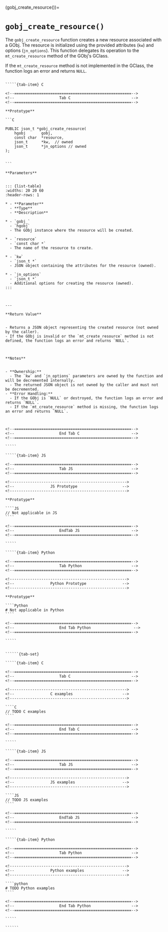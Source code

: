 

<!-- ============================================================== -->
(gobj_create_resource())=
# `gobj_create_resource()`
<!-- ============================================================== -->


The `gobj_create_resource` function creates a new resource associated with a GObj. The resource is initialized using the provided attributes (`kw`) and options (`jn_options`). This function delegates its operation to the `mt_create_resource` method of the GObj's GClass.

If the `mt_create_resource` method is not implemented in the GClass, the function logs an error and returns `NULL`.
        

<!------------------------------------------------------------>
<!--                    Prototypes                          -->
<!------------------------------------------------------------>

``````{tab-set}

`````{tab-item} C

<!--====================================================-->
<!--                    Tab C                           -->
<!--====================================================-->

**Prototype**

```C

PUBLIC json_t *gobj_create_resource(
    hgobj       gobj,
    const char  *resource,
    json_t      *kw,  // owned
    json_t      *jn_options // owned
);
        

```

**Parameters**


::: {list-table}
:widths: 20 20 60
:header-rows: 1

* - **Parameter**
  - **Type**
  - **Description**

* - `gobj_`
  - `hgobj`
  - The GObj instance where the resource will be created.

* - `resource`
  - `const char *`
  - The name of the resource to create.

* - `kw`
  - `json_t *`
  - JSON object containing the attributes for the resource (owned).

* - `jn_options`
  - `json_t *`
  - Additional options for creating the resource (owned).
:::

        

---

**Return Value**


- Returns a JSON object representing the created resource (not owned by the caller).
- If the GObj is invalid or the `mt_create_resource` method is not defined, the function logs an error and returns `NULL`.
        


**Notes**


- **Ownership:**
  - The `kw` and `jn_options` parameters are owned by the function and will be decremented internally.
  - The returned JSON object is not owned by the caller and must not be decremented.
- **Error Handling:**
  - If the GObj is `NULL` or destroyed, the function logs an error and returns `NULL`.
  - If the `mt_create_resource` method is missing, the function logs an error and returns `NULL`.
        


<!--====================================================-->
<!--                    End Tab C                       -->
<!--====================================================-->

`````

`````{tab-item} JS

<!--====================================================-->
<!--                    Tab JS                          -->
<!--====================================================-->

<!---------------------------------------------------->
<!--                JS Prototype                    -->
<!---------------------------------------------------->

**Prototype**

````JS
// Not applicable in JS
````

<!--====================================================-->
<!--                    EndTab JS                       -->
<!--====================================================-->

`````

`````{tab-item} Python

<!--====================================================-->
<!--                    Tab Python                      -->
<!--====================================================-->

<!---------------------------------------------------->
<!--                Python Prototype                -->
<!---------------------------------------------------->

**Prototype**

````Python
# Not applicable in Python
````

<!--====================================================-->
<!--                    End Tab Python                   -->
<!--====================================================-->

`````

``````

<!------------------------------------------------------------>
<!--                    Examples                            -->
<!------------------------------------------------------------>

```````{dropdown} Examples

``````{tab-set}

`````{tab-item} C

<!--====================================================-->
<!--                    Tab C                           -->
<!--====================================================-->

<!---------------------------------------------------->
<!--                C examples                      -->
<!---------------------------------------------------->

````C
// TODO C examples
````

<!--====================================================-->
<!--                    End Tab C                       -->
<!--====================================================-->

`````

`````{tab-item} JS

<!--====================================================-->
<!--                    Tab JS                          -->
<!--====================================================-->

<!---------------------------------------------------->
<!--                JS examples                     -->
<!---------------------------------------------------->

````JS
// TODO JS examples
````

<!--====================================================-->
<!--                    EndTab JS                       -->
<!--====================================================-->

`````

`````{tab-item} Python

<!--====================================================-->
<!--                    Tab Python                      -->
<!--====================================================-->

<!---------------------------------------------------->
<!--                Python examples                 -->
<!---------------------------------------------------->

````python
# TODO Python examples
````

<!--====================================================-->
<!--                    End Tab Python                  -->
<!--====================================================-->

`````

``````

```````

